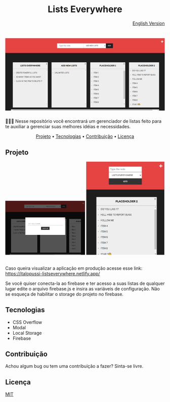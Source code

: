 <h1 align="center">Lists Everywhere</h1>
<div align="right">
    <a href="https://github.com/ItaloPussi/simpleProjectsJS/blob/master/listsEverywhere/readme.md" />English Version</a>
</div>

<h1 align="center">
  <img alt="Page screenshot" title="Page screenshot" src="../.github/listseverywhere-main.png" />
</h1>

<p>📄📄📃 Nesse repositório você encontrará um gerenciador de listas feito para te auxiliar a gerenciar suas melhores idéias e necessidades.</p>

<p align="center">
 <a href="#projeto">Projeto</a> •
 <a href="#tecnologias">Tecnologias</a> • 
 <a href="#contribuicao">Contribuição</a> • 
 <a href="#licenca">Licença</a>
</p>

<h2 id="projeto">Projeto</h2>
<div>
  <img alt="Page modal" title="Page modal" width="50%" src="../.github/listseverywhere-modal.png" />
  <img alt="Page responsive" title="Page responsive" width="49%" src="../.github/listseverywhere-smallscreens.png" />
 </div>
<br />

<p>Caso queira visualizar a aplicação em produção acesse esse link: <a href="https://italopussi-listseverywhere.netlify.app/">https://italopussi-listseverywhere.netlify.app/</a></p>

Se você quiser conecta-la ao firebase e ter acesso a suas listas de qualquer lugar edite o arquivo firebase.js e insira as variáveis de configuração. Não se esqueça de habilitar o storage do projeto no firebase.

<h2 id="tecnologias">Tecnologias</h2>

<ul>
  <li>CSS Overflow</li>
  <li>Modal</li>
  <li>Local Storage</li>
  <li>Firebase</li>
</ul>

<h2 id="contribuicao">Contribuição</h2>
<p>Achou algum bug ou tem uma contribuição a fazer? Sinta-se livre.</p>

<h2 id="licenca">Licença</h2>
<a href="https://choosealicense.com/licenses/mit/" target="_blank" />MIT</a>

